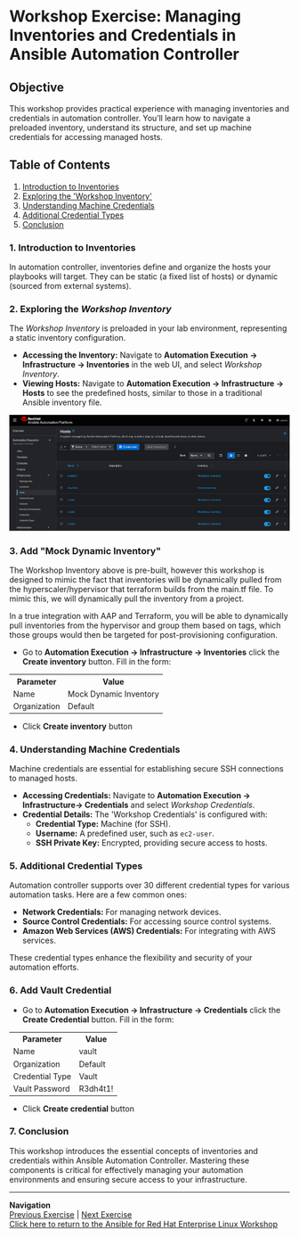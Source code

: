 # Workshop Exercise: Managing Inventories and Credentials in Ansible Automation Controller

## Objective
This workshop provides practical experience with managing inventories and credentials in  automation controller. You’ll learn how to navigate a preloaded inventory, understand its structure, and set up machine credentials for accessing managed hosts.

## Table of Contents
1. [Introduction to Inventories](#1-introduction-to-inventories)
2. [Exploring the 'Workshop Inventory'](#2-exploring-the-workshop-inventory)
3. [Understanding Machine Credentials](#3-understanding-machine-credentials)
4. [Additional Credential Types](#4-additional-credential-types)
5. [Conclusion](#5-conclusion)

### 1. Introduction to Inventories
In automation controller, inventories define and organize the hosts your playbooks will target. They can be static (a fixed list of hosts) or dynamic (sourced from external systems).

### 2. Exploring the _Workshop Inventory_
The _Workshop Inventory_ is preloaded in your lab environment, representing a static inventory configuration.

- **Accessing the Inventory:** Navigate to **Automation Execution → Infrastructure → Inventories** in the web UI, and select _Workshop Inventory_.
- **Viewing Hosts:** Navigate to **Automation Execution → Infrastructure → Hosts** to see the predefined hosts, similar to those in a traditional Ansible inventory file.

![Hosts](images/hosts.png)

### 3. Add "Mock Dynamic Inventory"
The Workshop Inventory above is pre-built, however this workshop is designed to mimic the fact that inventories will be dynamically pulled from the hyperscaler/hypervisor that terraform builds from the main.tf file.  To mimic this, we will dynamically pull the inventory from a project.

In a true integration with AAP and Terraform, you will be able to dynamically pull inventories from the hypervisor and group them based on tags, which those groups would then be targeted for post-provisioning configuration.

* Go to **Automation Execution → Infrastructure → Inventories** click the **Create inventory** button. Fill in the form:

 <table>
   <tr>
     <th>Parameter</th>
     <th>Value</th>
   </tr>
   <tr>
     <td>Name</td>
     <td>Mock Dynamic Inventory</td>
   </tr>
   <tr>
     <td>Organization</td>
     <td>Default</td>
   </tr>
 </table>

* Click **Create inventory** button

### 4. Understanding Machine Credentials
Machine credentials are essential for establishing secure SSH connections to managed hosts.

- **Accessing Credentials:** Navigate to **Automation Execution → Infrastructure→ Credentials** and select _Workshop Credentials_.
- **Credential Details:** The 'Workshop Credentials' is configured with:
  - **Credential Type:** Machine (for SSH).
  - **Username:** A predefined user, such as `ec2-user`.
  - **SSH Private Key:** Encrypted, providing secure access to hosts.

### 5. Additional Credential Types
Automation controller supports over 30 different credential types for various automation tasks. Here are a few common ones:

- **Network Credentials:** For managing network devices.
- **Source Control Credentials:** For accessing source control systems.
- **Amazon Web Services (AWS) Credentials:** For integrating with AWS services.

These credential types enhance the flexibility and security of your automation efforts.

### 6. Add Vault Credential

* Go to **Automation Execution → Infrastructure → Credentials** click the **Create Credential** button. Fill in the form:

 <table>
   <tr>
     <th>Parameter</th>
     <th>Value</th>
   </tr>
   <tr>
     <td>Name</td>
     <td>vault</td>
   </tr>
   <tr>
     <td>Organization</td>
     <td>Default</td>
   </tr>
   <tr>
     <td>Credential Type</td>
     <td>Vault</td>
   </tr>
   <tr>
     <td>Vault Password</td>
     <td>R3dh4t1!</td>
   </tr>
 </table>

* Click **Create credential** button

### 7. Conclusion
This workshop introduces the essential concepts of inventories and credentials within Ansible Automation Controller. Mastering these components is critical for effectively managing your automation environments and ensuring secure access to your infrastructure.

---
**Navigation**
<br>[Previous Exercise](../2.1-intro) | [Next Exercise](../2.3-projects)  
[Click here to return to the Ansible for Red Hat Enterprise Linux Workshop](../README.md#section-2---ansible-tower-exercises)

